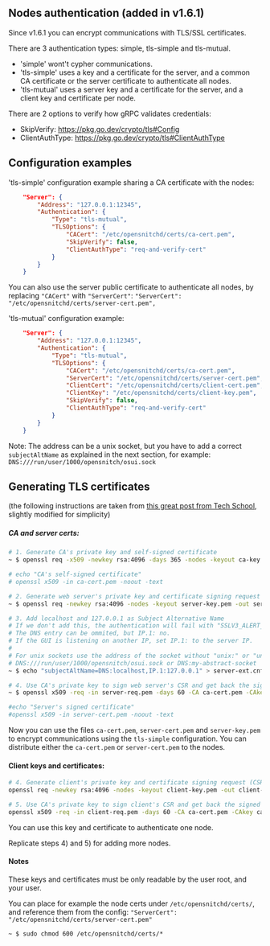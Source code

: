 ## Nodes authentication (added in v1.6.1)

Since v1.6.1 you can encrypt communications with TLS/SSL certificates.

There are 3 authentication types: simple, tls-simple and tls-mutual.

 - 'simple' wont't cypher communications.
 - 'tls-simple' uses a key and a certificate for the server, and a
   common CA certificate or the server certificate to authenticate all
   nodes.
 - 'tls-mutual' uses a server key and a certificate for the server, and a
   client key and certificate per node.

There are 2 options to verify how gRPC validates credentials:
 - SkipVerify: https://pkg.go.dev/crypto/tls#Config
 - ClientAuthType: https://pkg.go.dev/crypto/tls#ClientAuthType


## Configuration examples

'tls-simple' configuration example sharing a CA certificate with the nodes:
```json
    "Server": {
        "Address": "127.0.0.1:12345",
        "Authentication": {
            "Type": "tls-mutual",
            "TLSOptions": {
                "CACert": "/etc/opensnitchd/certs/ca-cert.pem",
                "SkipVerify": false,
                "ClientAuthType": "req-and-verify-cert"
            }
        }
    }
```

You can also use the server public certificate to authenticate all nodes, by replacing `"CACert"` with `"ServerCert"`:
    `"ServerCert": "/etc/opensnitchd/certs/server-cert.pem",`

'tls-mutual' configuration example:
```json
    "Server": {
        "Address": "127.0.0.1:12345",
        "Authentication": {
            "Type": "tls-mutual",
            "TLSOptions": {
                "CACert": "/etc/opensnitchd/certs/ca-cert.pem",
                "ServerCert": "/etc/opensnitchd/certs/server-cert.pem",
                "ClientCert": "/etc/opensnitchd/certs/client-cert.pem",
                "ClientKey": "/etc/opensnitchd/certs/client-key.pem",
                "SkipVerify": false,
                "ClientAuthType": "req-and-verify-cert"
            }
        }
    }
 ```

Note: The address can be a unix socket, but you have to add a correct `subjectAltName` as explained in the next section, for example: `DNS:///run/user/1000/opensnitch/osui.sock`

## Generating TLS certificates
(the following instructions are taken from [this great post from Tech School](https://dev.to/techschoolguru/how-to-secure-grpc-connection-with-ssl-tls-in-go-4ph), slightly modified for simplicity)

##### CA and server certs:
```bash
# 1. Generate CA's private key and self-signed certificate
~ $ openssl req -x509 -newkey rsa:4096 -days 365 -nodes -keyout ca-key.pem -out ca-cert.pem  -subj "/CN=localhost"

# echo "CA's self-signed certificate"
# openssl x509 -in ca-cert.pem -noout -text

# 2. Generate web server's private key and certificate signing request (CSR)
~ $ openssl req -newkey rsa:4096 -nodes -keyout server-key.pem -out server-req.pem  -subj "/CN=localhost"

# 3. Add localhost and 127.0.0.1 as Subject Alternative Name
# If we don't add this, the authentication will fail with "SSLV3_ALERT_BAD_CERTIFICATE".
# The DNS entry can be ommited, but IP.1: no.
# If the GUI is listening on another IP, set IP.1: to the server IP.
#
# For unix sockets use the address of the socket without "unix:" or "unix-abstract:":
# DNS:///run/user/1000/opensnitch/osui.sock or DNS:my-abstract-socket
~ $ echo "subjectAltName=DNS:localhost,IP.1:127.0.0.1" > server-ext.cnf

# 4. Use CA's private key to sign web server's CSR and get back the signed certificate
~ $ openssl x509 -req -in server-req.pem -days 60 -CA ca-cert.pem -CAkey ca-key.pem -CAcreateserial -out server-cert.pem -extfile server-ext.cnf

#echo "Server's signed certificate"
#openssl x509 -in server-cert.pem -noout -text
```

Now you can use the files `ca-cert.pem`, `server-cert.pem` and `server-key.pem` to encrypt communications using the `tls-simple` configuration.
You can distribute either the `ca-cert.pem` or `server-cert.pem` to the nodes.

#### Client keys and certificates:
```bash
# 4. Generate client's private key and certificate signing request (CSR)
openssl req -newkey rsa:4096 -nodes -keyout client-key.pem -out client-req.pem -subj "/CN=client1"

# 5. Use CA's private key to sign client's CSR and get back the signed certificate
openssl x509 -req -in client-req.pem -days 60 -CA ca-cert.pem -CAkey ca-key.pem -CAcreateserial -out client-cert.pem
```

You can use this key and certificate to authenticate one node.

Replicate steps 4) and 5) for adding more nodes.

#### Notes

These keys and certificates must be only readable by the user root, and your user.

You can place for example the node certs under `/etc/opensnitchd/certs/`, and reference them from the config:
  `"ServerCert": "/etc/opensnitchd/certs/server-cert.pem"`

`~ $ sudo chmod 600 /etc/opensnitchd/certs/*`
